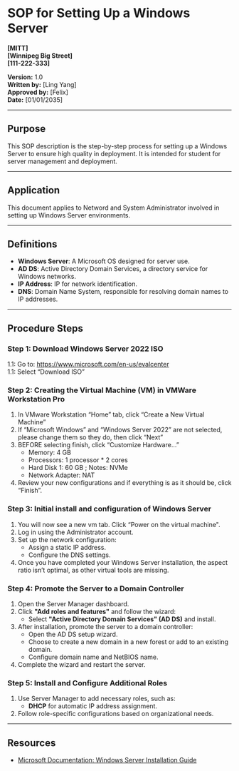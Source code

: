 # SOP for Setting Up a Windows Server

**[MITT]**  
**[Winnipeg Big Street]**  
**[111-222-333]**

**Version:** 1.0  
**Written by:** [Ling Yang]  
**Approved by:** [Felix]  
**Date:** [01/01/2035]  

---

## Purpose
This SOP description is the step-by-step process for setting up a Windows Server to ensure high quality in deployment. It is intended for student for server management and deployment.

---

## Application
This document applies to Netword and System Administrator involved in setting up Windows Server environments.

---

## Definitions
- **Windows Server**: A Microsoft OS designed for server use.  
- **AD DS**: Active Directory Domain Services, a directory service for Windows networks.  
- **IP Address**: IP for network identification.  
- **DNS**: Domain Name System, responsible for resolving domain names to IP addresses.

---

## Procedure Steps

### **Step 1: Download Windows Server 2022 ISO**
1.1: Go to: https://www.microsoft.com/en-us/evalcenter \
1.1: Select “Download ISO”
### **Step 2: Creating the Virtual Machine (VM) in VMWare Workstation Pro**
1. In VMware Workstation “Home” tab, click “Create a New Virtual Machine”
2. If “Microsoft Windows” and “Windows Server 2022” are not selected, please change them so they do, then click “Next”
3. BEFORE selecting finish, click “Customize Hardware…”  
   - Memory: 4 GB
   - Processors: 1 processor * 2 cores
   - Hard Disk 1: 60 GB ; Notes: NVMe
   - Network Adapter: NAT
4. Review your new configurations and if everything is as it should be, click “Finish”.
### **Step 3: Initial install and configuration of Windows Server**
1. You will now see a new vm tab. Click “Power on the virtual machine".
2. Log in using the Administrator account.
3. Set up the network configuration:
   - Assign a static IP address.
   - Configure the DNS settings.
4. Once you have completed your Windows Server installation, the aspect ratio isn’t optimal, as other virtual tools are missing.
### **Step 4: Promote the Server to a Domain Controller**
1. Open the Server Manager dashboard.
2. Click **"Add roles and features"** and follow the wizard:
   - Select **"Active Directory Domain Services" (AD DS)** and install.
3. After installation, promote the server to a domain controller:
   - Open the AD DS setup wizard.
   - Choose to create a new domain in a new forest or add to an existing domain.
   - Configure domain name and NetBIOS name.
4. Complete the wizard and restart the server.
### **Step 5: Install and Configure Additional Roles**
1. Use Server Manager to add necessary roles, such as:
   - **DHCP** for automatic IP address assignment.
2. Follow role-specific configurations based on organizational needs.

---

## Resources
- [Microsoft Documentation: Windows Server Installation Guide](https://docs.microsoft.com/en-us/windows-server/)  
